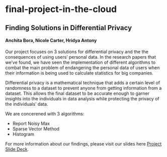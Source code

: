 # final-project-in-the-cloud
## Finding Solutions in Differential Privacy

#### Anchita Bora, Nicole Carter, Hridya Antony 

Our project focuses on 3 solutions for differential privacy and the the consequences of using users’ personal data. In the research papers that we’ve found, we have seen the implementation of different algorithms to combat the main problem of endangering the personal data of users when their information is being used to calculate statistics for big companies.

Differential privacy is a mathematical technique that adds a certain level of randomness to a dataset to prevent anyone from getting information from a dataset. This allows the final dataset to be accurate enough to garner insights into the individuals in data analysis while protecting the privacy of the individuals’ data.

We are concerened with 3 algorithms: 
  * Report Noisy Max
  * Sparse Vector Method
  * Histogram

For more information about our findings, please visit our slides here 
[Project Slide Deck](https://docs.google.com/presentation/d/1XbKV2ph05kceU0qGW0UEU9zfl4x__w6X/edit?usp=sharing&ouid=110762060930354783887&rtpof=true&sd=true).

